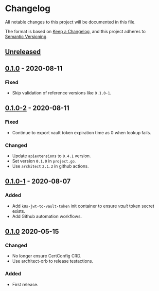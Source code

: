 # Changelog

All notable changes to this project will be documented in this file.

The format is based on [Keep a Changelog](https://keepachangelog.com/en/1.0.0/),
and this project adheres to [Semantic Versioning](https://semver.org/spec/v2.0.0.html).

## [Unreleased]

## [0.1.0] - 2020-08-11

### Fixed

- Skip validation of reference versions like `0.1.0-1`.

## [0.1.0-2] - 2020-08-11

### Fixed

- Continue to export vault token expiration time as 0 when lookup fails.

### Changed

- Update `apiextensions` to `0.4.1` version.
- Set version `0.1.0` in `project.go`.
- Use `architect` `2.1.2` in github actions.

## [0.1.0-1] - 2020-08-07

### Added

- Add `k8s-jwt-to-vault-token` init container to ensure *vault* token secret exists.
- Add Github automation workflows.

## [0.1.0] 2020-05-15

### Changed

- No longer ensure CertConfig CRD.
- Use architect-orb to release testactions.

### Added

- First release.

[Unreleased]: https://github.com/giantswarm/testactions/compare/v0.1.0...HEAD
[0.1.0]: https://github.com/giantswarm/testactions/compare/v0.1.0-2...v0.1.0
[0.1.0-2]: https://github.com/giantswarm/testactions/compare/v0.1.0-1...v0.1.0-2
[0.1.0-1]: https://github.com/giantswarm/testactions/compare/v0.1.0...v0.1.0-1
[0.1.0]: https://github.com/giantswarm/testactions/releases/tag/v0.1.0
